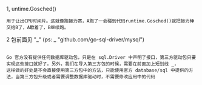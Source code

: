 
1, untime.Gosched()
```text
用于让出CPU时间片。这就像跑接力赛，A跑了一会碰到代码runtime.Gosched()就把接力棒交给B了，A歇着了，B继续跑。
```

2 包前面见 "_" (ps: _ "github.com/go-sql-driver/mysql")
```text

Go 官方没有提供任何数据库驱动包，只是在 sql.Driver 中声明了接口，第三方驱动包只要实现这些接口就好了。另外，我们在导入第三方包的时候，需要在前面加上短划线 _，
这样做的好处是不会直接使用第三方包中的方法，只能使用官方 database/sql 中提供的方法，当第三方包升级或者需要调整数据库驱动时，不需要修改应用中的代码

```